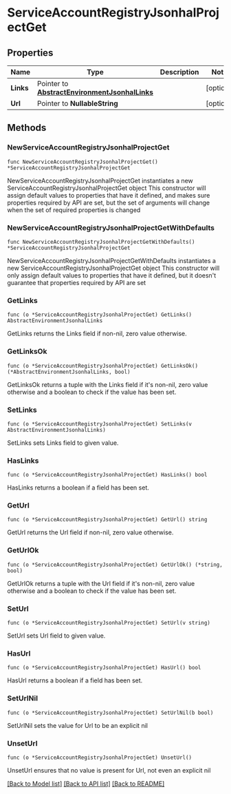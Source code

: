 # ServiceAccountRegistryJsonhalProjectGet

## Properties

Name | Type | Description | Notes
------------ | ------------- | ------------- | -------------
**Links** | Pointer to [**AbstractEnvironmentJsonhalLinks**](AbstractEnvironmentJsonhalLinks.md) |  | [optional] 
**Url** | Pointer to **NullableString** |  | [optional] 

## Methods

### NewServiceAccountRegistryJsonhalProjectGet

`func NewServiceAccountRegistryJsonhalProjectGet() *ServiceAccountRegistryJsonhalProjectGet`

NewServiceAccountRegistryJsonhalProjectGet instantiates a new ServiceAccountRegistryJsonhalProjectGet object
This constructor will assign default values to properties that have it defined,
and makes sure properties required by API are set, but the set of arguments
will change when the set of required properties is changed

### NewServiceAccountRegistryJsonhalProjectGetWithDefaults

`func NewServiceAccountRegistryJsonhalProjectGetWithDefaults() *ServiceAccountRegistryJsonhalProjectGet`

NewServiceAccountRegistryJsonhalProjectGetWithDefaults instantiates a new ServiceAccountRegistryJsonhalProjectGet object
This constructor will only assign default values to properties that have it defined,
but it doesn't guarantee that properties required by API are set

### GetLinks

`func (o *ServiceAccountRegistryJsonhalProjectGet) GetLinks() AbstractEnvironmentJsonhalLinks`

GetLinks returns the Links field if non-nil, zero value otherwise.

### GetLinksOk

`func (o *ServiceAccountRegistryJsonhalProjectGet) GetLinksOk() (*AbstractEnvironmentJsonhalLinks, bool)`

GetLinksOk returns a tuple with the Links field if it's non-nil, zero value otherwise
and a boolean to check if the value has been set.

### SetLinks

`func (o *ServiceAccountRegistryJsonhalProjectGet) SetLinks(v AbstractEnvironmentJsonhalLinks)`

SetLinks sets Links field to given value.

### HasLinks

`func (o *ServiceAccountRegistryJsonhalProjectGet) HasLinks() bool`

HasLinks returns a boolean if a field has been set.

### GetUrl

`func (o *ServiceAccountRegistryJsonhalProjectGet) GetUrl() string`

GetUrl returns the Url field if non-nil, zero value otherwise.

### GetUrlOk

`func (o *ServiceAccountRegistryJsonhalProjectGet) GetUrlOk() (*string, bool)`

GetUrlOk returns a tuple with the Url field if it's non-nil, zero value otherwise
and a boolean to check if the value has been set.

### SetUrl

`func (o *ServiceAccountRegistryJsonhalProjectGet) SetUrl(v string)`

SetUrl sets Url field to given value.

### HasUrl

`func (o *ServiceAccountRegistryJsonhalProjectGet) HasUrl() bool`

HasUrl returns a boolean if a field has been set.

### SetUrlNil

`func (o *ServiceAccountRegistryJsonhalProjectGet) SetUrlNil(b bool)`

 SetUrlNil sets the value for Url to be an explicit nil

### UnsetUrl
`func (o *ServiceAccountRegistryJsonhalProjectGet) UnsetUrl()`

UnsetUrl ensures that no value is present for Url, not even an explicit nil

[[Back to Model list]](../README.md#documentation-for-models) [[Back to API list]](../README.md#documentation-for-api-endpoints) [[Back to README]](../README.md)


